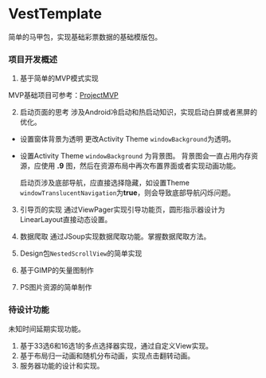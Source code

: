 # VestTemplate
简单的马甲包，实现基础彩票数据的基础模版包。

### 项目开发概述
1. 基于简单的MVP模式实现

 MVP基础项目可参考：[ProjectMVP](https://github.com/vivek-wo/ProjectMVP)

2. 启动页面的思考
涉及Android冷启动和热启动知识，实现启动白屏或者黑屏的优化。
* 设置窗体背景为透明
更改Activity Theme `windowBackground`为透明。

* 设置Activity Theme `windowBackground` 为背景图。
背景图会一直占用内存资源，应使用 **.9** 图，然后在资源布局中再次布置界面或者实现动画功能。

  启动页涉及底部导航，应直接选择隐藏，如设置Theme `windowTranslucentNavigation`为**true**，则会导致底部导航闪烁问题。

3. 引导页的实现
通过ViewPager实现引导功能页，圆形指示器设计为LinearLayout直接动态设置。

4. 数据爬取
通过JSoup实现数据爬取功能。掌握数据爬取方法。

5. Design包`NestedScrollView`的简单实现
6. 基于GIMP的矢量图制作
7. PS图片资源的简单制作

### 待设计功能
未知时间延期实现功能。
1. 基于33选6和16选1的多点选择器实现，通过自定义View实现。
2. 基于布局归一动画和随机分布动画，实现点击翻转动画。
3. 服务器功能的设计和实现。